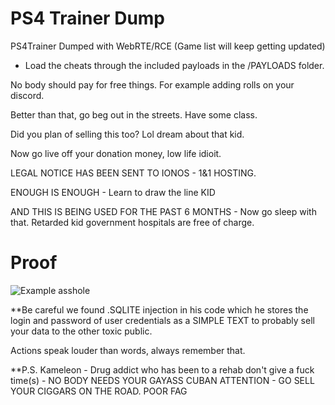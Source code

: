 # PS4 Trainer Dump

PS4Trainer Dumped with WebRTE/RCE (Game list will keep getting updated)

- Load the cheats through the included payloads in the /PAYLOADS folder.

No body should pay for free things. For example adding rolls on your discord.

Better than that, go beg out in the streets. Have some class.

Did you plan of selling this too? Lol dream about that kid.

Now go live off your donation money, low life idioit.

LEGAL NOTICE HAS BEEN SENT TO IONOS - 1&1 HOSTING.

ENOUGH IS ENOUGH - Learn to draw the line KID

AND THIS IS BEING USED FOR THE PAST 6 MONTHS - Now go sleep with that. Retarded kid government hospitals are free of charge.

# Proof

 ![Example asshole](https://i.ibb.co/Mkjr7jK/lowlife.png)

**Be careful we found .SQLITE injection in his code which he stores the login and password of user credentials as a SIMPLE TEXT to probably sell your data to the other toxic public.

Actions speak louder than words, always remember that.

**P.S. Kameleon - Drug addict who has been to a rehab don't give a fuck time(s) - NO BODY NEEDS YOUR GAYASS CUBAN ATTENTION - GO SELL YOUR CIGGARS ON THE ROAD. POOR FAG

